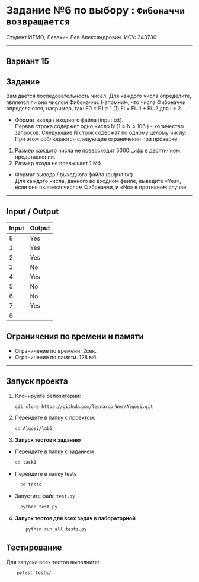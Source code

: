 # Задание №6 по выбору : `Фибоначчи возвращается`

Студент ИТМО, Левахин Лев Александрович.
ИСУ: 343730

---

## Вариант 15

## Задание
Вам дается последовательность чисел. Для каждого числа определите, является ли оно числом Фибоначчи. Напомним, что числа Фибоначчи определяются,
например, так:
F0 = F1 = 1 (1)
Fi = Fi−1 + Fi−2 для i ≥ 2.

- Формат ввода / входного файла (input.txt).  
Первая строка содержит одно число N (1 ≤ N ≤ 106
) - количество запросов. Следующие N строк
содержат по одному целому числу. При этом соблюдаются следующие ограничения при проверке:
1. Размер каждого числа не превосходит 5000 цифр в десятичном представлении.
2. Размер входа не превышает 1 Мб.

- Формат вывода / выходного файла (output.txt).  
Для каждого числа, данного во входном файле, выведите «Yes», если оно является числом Фибоначчи, и «No» в противном случае.

---

## Input / Output 

| Input | Output |
|-------|--------|
| 8     | Yes    |
| 1     | Yes    |
| 2     | Yes    |
| 3     | No     |
| 4     | Yes    |
| 5     | No     |
| 6     | No     |
| 7     | Yes    |
| 8     |        |

## Ограничения по времени и памяти

- Ограничение по времени. 2сек.
- Ограничение по памяти. 128 мб.

---

## Запуск проекта
1. Клонируйте репозиторий:
   ```bash
   git clone https://github.com/leonardo_Wer/Algosi.git
   ```
2. Перейдите в папку с проектом:
   ```bash
   cd Algosi/lab6
   ```
3. **Запуск тестов к заданию**
 - Перейдите в папку с заданием
    ```bash
   cd task1
  - Перейдите в папку tests
    ```bash
      cd tests
  - Запустите файл `test.py`
    ```bash
      python test.py

4. **Запуск тестов для всех задач в лабораторной**
    ```bash
        python run_all_tests.py

## Тестирование
Для запуска всех тестов выполните:
```bash
    pytest tests/
```
